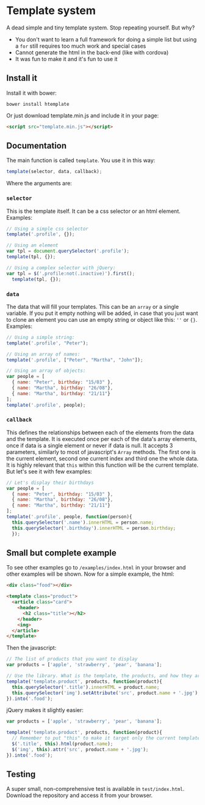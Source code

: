 # Template system

A dead simple and tiny template system. Stop repeating yourself. But why?

- You don't want to learn a full framework for doing a simple list but using a `for` still requires too much work and special cases
- Cannot generate the html in the back-end (like with cordova)
- It was fun to make it and it's fun to use it


## Install it

Install it with bower:

    bower install htemplate

Or just download template.min.js and include it in your page:

```html
<script src="template.min.js"></script>
```


## Documentation

The main function is called `template`. You use it in this way:

```js
template(selector, data, callback);
```

Where the arguments are:

### `selector`

This is the template itself. It can be a css selector or an html element. Examples:

```js
// Using a simple css selector
template('.profile', {});

// Using an element
var tpl = document.querySelector('.profile');
template(tpl, {});

// Using a complex selector with jQuery:
var tpl = $('.profile:not(.inactive)').first();
  template(tpl, {});
```

### `data`

The data that will fill your templates. This can be an `array` or a single variable. If you put it empty nothing will be added, in case that you just want to clone an element you can use an empty string or object like this: `''` or `{}`. Examples:

```js
// Using a simple string:
template('.profile', "Peter");

// Using an array of names:
template('.profile', ["Peter", "Martha", "John"]);

// Using an array of objects:
var people = [
  { name: "Peter", birthday: "15/03" },
  { name: "Martha", birthday: "26/08"},
  { name: "Martha", birthday: "21/11"}
];
template('.profile', people);
```

### `callback`

This defines the relationships between each of the elements from the data and the template. It is executed once per each of the data's array elements, once if data is a single element or never if data is null. It accepts 3 parameters, similarly to most of javascript's `Array` methods. The first one is the current element, second one current index and third one the whole data. It is highly relevant that `this` within this function will be the current template. But let's see it with few examples:

```js
// Let's display their birthdays
var people = [
  { name: "Peter", birthday: "15/03" },
  { name: "Martha", birthday: "26/08"},
  { name: "Martha", birthday: "21/11"}
];
template('.profile', people, function(person){
  this.querySelector('.name').innerHTML = person.name;
  this.querySelector('.birthday').innerHTML = person.birthday;
  });
```



## Small but complete example

To see other examples go to `/examples/index.html` in your browser and other examples will be shown. Now for a simple example, the html:

```html
<div class="food"></div>

<template class="product">
  <article class="card">
    <header>
      <h2 class="title"></h2>
    </header>
    <img>
  </article>
</template>
```

Then the javascript:

```js
// The list of products that you want to display
var products = ['apple', 'strawberry', 'pear', 'banana'];

// Use the library. What is the template, the products, and how they are related
template('template.product', products, function(product){
  this.querySelector('.title').innerHTML = product.name;
  this.querySelector('img').setAttribute('src', product.name + '.jpg');
}).into('.food');
```

jQuery makes it slightly easier:

```js
var products = ['apple', 'strawberry', 'pear', 'banana'];

template('template.product', products, function(product){
  // Remember to put "this" to make it target only the current template
  $('.title', this).html(product.name);
  $('img', this).attr('src', product.name + '.jpg');
}).into('.food');
```


## Testing

A super small, non-comprehensive test is available in `test/index.html`. Download the repository and access it from your browser.
